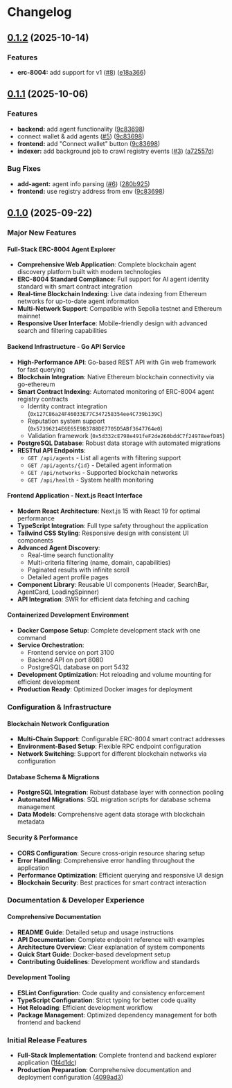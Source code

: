 # Changelog

## [0.1.2](https://github.com/prxs-ai/praxis-explorer/compare/v0.1.1...v0.1.2) (2025-10-14)


### Features

* **erc-8004:** add support for v1 ([#8](https://github.com/prxs-ai/praxis-explorer/issues/8)) ([e18a366](https://github.com/prxs-ai/praxis-explorer/commit/e18a3665b15bb1d0f8a22e2ee29ada7d979c17dc))

## [0.1.1](https://github.com/prxs-ai/praxis-explorer/compare/v0.1.0...v0.1.1) (2025-10-06)


### Features

* **backend:** add agent functionality ([9c83698](https://github.com/prxs-ai/praxis-explorer/commit/9c83698596d3c433dc86732d6b629a0c34201d8f))
* connect wallet & add agents ([#5](https://github.com/prxs-ai/praxis-explorer/issues/5)) ([9c83698](https://github.com/prxs-ai/praxis-explorer/commit/9c83698596d3c433dc86732d6b629a0c34201d8f))
* **frontend:** add "Connect wallet" button ([9c83698](https://github.com/prxs-ai/praxis-explorer/commit/9c83698596d3c433dc86732d6b629a0c34201d8f))
* **indexer:** add background job to crawl registry events ([#3](https://github.com/prxs-ai/praxis-explorer/issues/3)) ([a72557d](https://github.com/prxs-ai/praxis-explorer/commit/a72557d9d15c3049bea7d0e854ca0eda3a77f2ed))


### Bug Fixes

* **add-agent:** agent info parsing ([#6](https://github.com/prxs-ai/praxis-explorer/issues/6)) ([280b925](https://github.com/prxs-ai/praxis-explorer/commit/280b9257c898981eb6cef1fdd2aca75e8975d803))
* **frontend:** use registry address from env ([9c83698](https://github.com/prxs-ai/praxis-explorer/commit/9c83698596d3c433dc86732d6b629a0c34201d8f))

## [0.1.0](https://github.com/prxs-ai/praxis-explorer/compare/v0.1.0...v0.1.0) (2025-09-22)

### Major New Features

#### **Full-Stack ERC-8004 Agent Explorer**
- **Comprehensive Web Application**: Complete blockchain agent discovery platform built with modern technologies
- **ERC-8004 Standard Compliance**: Full support for AI agent identity standard with smart contract integration
- **Real-time Blockchain Indexing**: Live data indexing from Ethereum networks for up-to-date agent information
- **Multi-Network Support**: Compatible with Sepolia testnet and Ethereum mainnet
- **Responsive User Interface**: Mobile-friendly design with advanced search and filtering capabilities

#### **Backend Infrastructure - Go API Service**
- **High-Performance API**: Go-based REST API with Gin web framework for fast querying
- **Blockchain Integration**: Native Ethereum blockchain connectivity via go-ethereum
- **Smart Contract Indexing**: Automated monitoring of ERC-8004 agent registry contracts
  - Identity contract integration (`0x127C86a24F46033E77C347258354ee4C739b139C`)
  - Reputation system support (`0x57396214E6E65E9B3788DE7705D5ABf3647764e0`)
  - Validation framework (`0x5d332cE798e491feF2de260bddC7f24978eefD85`)
- **PostgreSQL Database**: Robust data storage with automated migrations
- **RESTful API Endpoints**:
  - `GET /api/agents` - List all agents with filtering support
  - `GET /api/agents/{id}` - Detailed agent information
  - `GET /api/networks` - Supported blockchain networks
  - `GET /api/health` - System health monitoring

#### **Frontend Application - Next.js React Interface**
- **Modern React Architecture**: Next.js 15 with React 19 for optimal performance
- **TypeScript Integration**: Full type safety throughout the application
- **Tailwind CSS Styling**: Responsive design with consistent UI components
- **Advanced Agent Discovery**:
  - Real-time search functionality
  - Multi-criteria filtering (name, domain, capabilities)
  - Paginated results with infinite scroll
  - Detailed agent profile pages
- **Component Library**: Reusable UI components (Header, SearchBar, AgentCard, LoadingSpinner)
- **API Integration**: SWR for efficient data fetching and caching

#### **Containerized Development Environment**
- **Docker Compose Setup**: Complete development stack with one command
- **Service Orchestration**:
  - Frontend service on port 3100
  - Backend API on port 8080
  - PostgreSQL database on port 5432
- **Development Optimization**: Hot reloading and volume mounting for efficient development
- **Production Ready**: Optimized Docker images for deployment

### Configuration & Infrastructure

#### **Blockchain Network Configuration**
- **Multi-Chain Support**: Configurable ERC-8004 smart contract addresses
- **Environment-Based Setup**: Flexible RPC endpoint configuration
- **Network Switching**: Support for different blockchain networks via configuration

#### **Database Schema & Migrations**
- **PostgreSQL Integration**: Robust database layer with connection pooling
- **Automated Migrations**: SQL migration scripts for database schema management
- **Data Models**: Comprehensive agent data storage with blockchain metadata

#### **Security & Performance**
- **CORS Configuration**: Secure cross-origin resource sharing setup
- **Error Handling**: Comprehensive error handling throughout the application
- **Performance Optimization**: Efficient querying and responsive UI design
- **Blockchain Security**: Best practices for smart contract interaction

### Documentation & Developer Experience

#### **Comprehensive Documentation**
- **README Guide**: Detailed setup and usage instructions
- **API Documentation**: Complete endpoint reference with examples
- **Architecture Overview**: Clear explanation of system components
- **Quick Start Guide**: Docker-based development setup
- **Contributing Guidelines**: Development workflow and standards

#### **Development Tooling**
- **ESLint Configuration**: Code quality and consistency enforcement
- **TypeScript Configuration**: Strict typing for better code quality
- **Hot Reloading**: Efficient development workflow
- **Package Management**: Optimized dependency management for both frontend and backend

### Initial Release Features

* **Full-Stack Implementation**: Complete frontend and backend explorer application ([1f4d1dc](https://github.com/prxs-ai/praxis-explorer/commit/1f4d1dc3ec6495f0bf7308926f9dbd7254731d7f))
* **Production Preparation**: Comprehensive documentation and deployment configuration ([4099ad3](https://github.com/prxs-ai/praxis-explorer/commit/4099ad30145cc5064741e7c16a12860308a1bc17))
